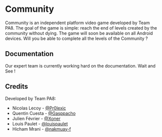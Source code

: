 Community
==========
Community is an independent platform video game developed by Team PA8. The goal of the game is simple: reach the end of 
levels created by the community without dying. The game will soon be available on all Android devices. Will you be able to 
complete all the levels of the Community ?

Documentation
--------------
Our expert team is currently working hard on the documentation. Wait and See !

Credits
----------
Developed by Team PA8:
* Nicolas Lecoy - [@Pr0lexic](https://github.com/Pr0lexic)
* Quentin Cuesta - [@Gasppacho](https://github.com/Gasppacho)
* Julien Février - [@Xoner](https://github.com/Xoner94)
* Louis Paulet - [@louispaulet](https://github.com/louispaulet)
* Hicham Mrani - [@nakmuay-f](https://github.com/nakmuay-f)
